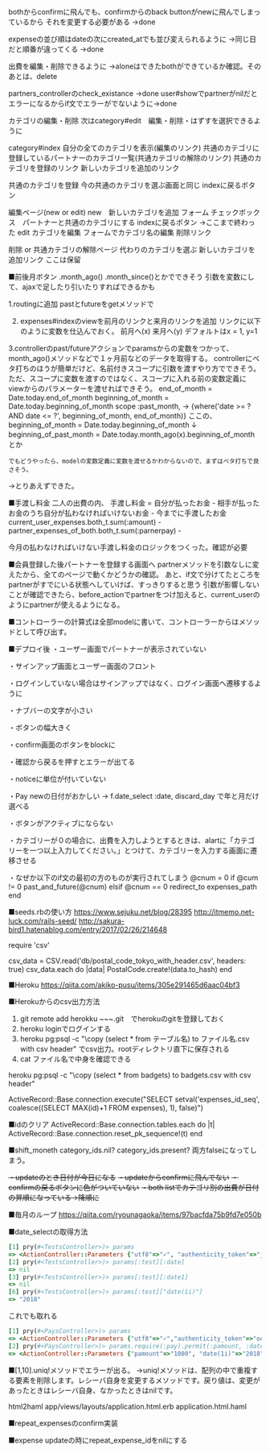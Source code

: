 bothからconfirmに飛んでも、confirmからのback buttonがnewに飛んでしまっているから
それを変更する必要がある
→done

expenseの並び順はdateの次にcreated_atでも並び変えられるように
→同じ日だと順番が違ってくる
→done

出費を編集・削除できるように
→aloneはできたbothができているか確認。そのあとは、delete

partners_controllerのcheck_existance
→done
user#showでpartnerがnilだとエラーになるからif文でエラーがでないように→done

カテゴリの編集・削除
次はcategory#edit　編集・削除・はずすを選択できるように

category#index
  自分の全てのカテゴリを表示(編集のリンク)
  共通のカテゴリに登録しているパートナーのカテゴリ一覧(共通カテゴリの解除のリンク)
  共通のカテゴリを登録のリンク
  新しいカテゴリを追加のリンク

共通のカテゴリを登録
  今の共通のカテゴリを選ぶ画面と同じ
  indexに戻るボタン

編集ページ(new or edit)
  new　新しいカテゴリを追加
    フォーム
    チェックボックス　パートナーと共通のカテゴリにする
    indexに戻るボタン
    →ここまで終わった
  edit カテゴリを編集
    フォームでカテゴリ名の編集
    削除リンク

削除 or 共通カテゴリの解除ページ
  代わりのカテゴリを選ぶ
  新しいカテゴリを追加リンク
ここは保留

■前後月ボタン
.month_ago() .month_since()とかでできそう
引数を変数にして、ajaxで足したり引いたりすればできるかも

1.routingに追加
  pastとfutureをgetメソッドで


2. expenses#indexのviewを前月のリンクと来月のリンクを追加
リンクに以下のように変数を仕込んでおく。
  前月へ(x) 来月へ(y)
  デフォルトはx = 1, y=1


3.controllerのpast/futureアクションでparamsからの変数をつかって、month_ago()メソッドなどで１ヶ月前などのデータを取得する。
controllerにベタ打ちのほうが簡単だけど、名前付きスコープに引数を渡すやり方でできそう。
ただ、スコープに変数を渡すのではなく、スコープに入れる前の変数定義にviewからのパラメーターを渡せればできそう。
    end_of_month = Date.today.end_of_month
    beginning_of_month = Date.today.beginning_of_month
    scope :past_month, -> {where('date >= ? AND date <= ?', beginning_of_month, end_of_month)}
    ここの、
    beginning_of_month = Date.today.beginning_of_month
    ↓
    beginning_of_past_month = Date.today.month_ago(x).beginning_of_month　　とか

    でもどうやったら、modelの変数定義に変数を渡せるかわからないので、まずはベタ打ちで良さそう。
→とりあえずできた。


■手渡し料金
二人の出費の内、
  手渡し料金 = 自分が払ったお金 - 相手が払ったお金のうち自分が払わなければいけないお金 - 今までに手渡したお金
  current_user_expenses.both_t.sum(:amount) - partner_expenses_of_both.both_t.sum(:parnerpay) -

今月の払わなければいけない手渡し料金のロジックをつくった。確認が必要

■会員登録した後パートナーを登録する画面へ
partnerメソッドを引数なしに変えたから、全てのページで動くかどうかの確認。
あと、if文で分けてたところをpartnerがすでにいる状態へしていけば、すっきりすると思う
引数が影響しないことが確認できたら、before_actionでpartnerをつけ加えると、current_userのようにpartnerが使えるようになる。

■コントローラーの計算式は全部modelに書いて、コントローラーからはメソッドとして呼び出す。

■デプロイ後
・ユーザー画面でパートナーが表示されていない

・サインアップ画面とユーザー画面のフロント

・ログインしていない場合はサインアップではなく、ログイン画面へ遷移するように

・ナブバーの文字が小さい

・ボタンの幅大きく

・confirm画面のボタンをblockに

・確認から戻るを押すとエラーが出てる

・noticeに単位が付いていない

・Pay newの日付がおかしい
→ f.date_select :date, discard_day
で年と月だけ選べる

・ボタンがアクティブにならない

・カテゴリーが０の場合に、出費を入力しようとするときは、alartに「カテゴリーを一つ以上入力してください。」とつけて、カテゴリーを入力する画面に遷移させる

・なぜか以下のif文の最初の方のものが実行されてしまう
@cnum = 0
if @cum != 0
  past_and_future(@cnum)
elsif @cnum == 0
  redirect_to expenses_path
end

■seeds.rbの使い方
https://www.sejuku.net/blog/28395
http://itmemo.net-luck.com/rails-seed/
http://sakura-bird1.hatenablog.com/entry/2017/02/26/214648

require 'csv'

csv_data = CSV.read('db/postal_code_tokyo_with_header.csv', headers: true)
csv_data.each do |data|
  PostalCode.create!(data.to_hash)
end

■Heroku
https://qiita.com/akiko-pusu/items/305e291465d6aac04bf3

■Herokuからのcsv出力方法
1. git remote add herokku ~~~.git　でherokuのgitを登録しておく
2. heroku loginでログインする
3. heroku pg:psql -c "\copy (select * from テーブル名) to ファイル名.csv with csv header"
でcsv出力。rootディレクトリ直下に保存される
4. cat ファイル名で中身を確認できる

heroku pg:psql -c "\copy (select * from badgets) to badgets.csv with csv header"

ActiveRecord::Base.connection.execute("SELECT setval('expenses_id_seq', coalesce((SELECT MAX(id)+1 FROM expenses), 1), false)")

■idのクリア
ActiveRecord::Base.connection.tables.each do |t|
  ActiveRecord::Base.connection.reset_pk_sequence!(t)
end

■shift_moneth
category_ids.nil? category_ids.present? 両方falseになってしまう。


~~・updateのとき日付が今日になる~~
~~・updateからconfirmに飛んでない~~
~~・confirmの戻るボタンに色がついていない~~
~~・both listでカテゴリ別の出費が日付の昇順になっている→降順に~~

■毎月のループ
https://qiita.com/ryounagaoka/items/97bacfda75b9fd7e050b

■date_selectの取得方法
```ruby
[1] pry(#<TestsController>)> params
=> <ActionController::Parameters {"utf8"=>"✓", "authenticity_token"=>"jPyxEPq6oGtEUsTRrGfPICmecC8b1rwZC/HTI/KHXpDzFRL4kX37StLUXZqgNDPayV6FCE82p/IhoDdOPBfNdg==", "test"=>{"amount"=>"1000", "date(1i)"=>"2018", "date(2i)"=>"5", "date(3i)"=>"1", "date2(1i)"=>"2018", "date2(2i)"=>"5", "date2(3i)"=>"12"}, "commit"=>"Create Test", "controller"=>"tests", "action"=>"create"} permitted: false>
[2] pry(#<TestsController>)> params[:test][:date]
=> nil
[3] pry(#<TestsController>)> params[:test][:date1]
=> nil
[6] pry(#<TestsController>)> params[:test]["date(1i)"]
=> "2018"
```
これでも取れる
```ruby
[1] pry(#<PaysController>)> params
=> <ActionController::Parameters {"utf8"=>"✓","authenticity_token"=>"oeNbZLMUDjoC2wCAcdaXXOAM/LZFBmhRPD1+mq0wS61yBr7E2mKuMtpeGSA8E26sIGWpjnqJl26H2vK26M2VvQ==", "pay"=>{"pamount"=>"1000", "date(1i)"=>"2018", "date(2i)"=>"5", "date(3i)"=>"1", "memo"=>""}, "commit"=>"追加", "controller"=>"pays", "action"=>"create"} permitted: false>
[2] pry(#<PaysController>)> params.require(:pay).permit(:pamount, :date, :memo)
=> <ActionController::Parameters {"pamount"=>"1000", "date(1i)"=>"2018", "date(2i)"=>"5", "date(3i)"=>"1", "memo"=>""} permitted: true>
```


■[1,10].uniq!メソッドでエラーが出る。
→uniq!メソッドは、配列の中で重複する要素を削除します。レシーバ自身を変更するメソッドです。戻り値は、変更があったときはレシーバ自身、なかったときはnilです。

html2haml app/views/layouts/application.html.erb application.html.haml

■repeat_expensesのconfirm実装

■expense updateの時にrepeat_expense_idをnilにする

